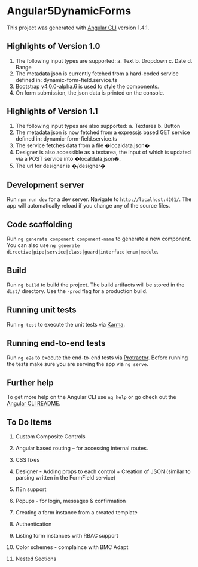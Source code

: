# Angular5DynamicForms

This project was generated with [Angular CLI](https://github.com/angular/angular-cli) version 1.4.1.

## Highlights of Version 1.0

1. The following input types are supported:
    a. Text
    b. Dropdown
    c. Date
    d. Range
2. The metadata json is currently fetched from a hard-coded service defined in: dynamic-form-field.service.ts
3. Bootstrap v4.0.0-alpha.6 is used to style the components.
4. On form submission, the json data is printed on the console.

## Highlights of Version 1.1

1. The following input types are also supported:
    a. Textarea
    b. Button
2. The metadata json is now fetched from a expressjs based GET service defined in: dynamic-form-field.service.ts
3. The service fetches data from a file �localdata.json�
4. Designer is also accessible as a textarea, the input of which is updated via a POST service into �localdata.json�.
5. The url for designer is �/designer�

## Development server

Run `npm run dev` for a dev server. Navigate to `http://localhost:4201/`. The app will automatically reload if you change any of the source files.

## Code scaffolding

Run `ng generate component component-name` to generate a new component. You can also use `ng generate directive|pipe|service|class|guard|interface|enum|module`.

## Build

Run `ng build` to build the project. The build artifacts will be stored in the `dist/` directory. Use the `-prod` flag for a production build.

## Running unit tests

Run `ng test` to execute the unit tests via [Karma](https://karma-runner.github.io).

## Running end-to-end tests

Run `ng e2e` to execute the end-to-end tests via [Protractor](http://www.protractortest.org/).
Before running the tests make sure you are serving the app via `ng serve`.

## Further help

To get more help on the Angular CLI use `ng help` or go check out the [Angular CLI README](https://github.com/angular/angular-cli/blob/master/README.md).


## To Do Items 

1.  Custom Composite Controls 
2.	Angular based routing – for accessing internal routes.
3.  CSS fixes
4.	Designer - Adding props to each control + Creation of JSON (similar to parsing written in the FormField service)
5.	I18n support
6.	Popups  - for login, messages & confirmation
7.	Creating a form instance from a created template

8.	Authentication
9.	Listing form instances with RBAC support
10.	Color schemes - complaince with BMC Adapt
11.	Nested Sections
